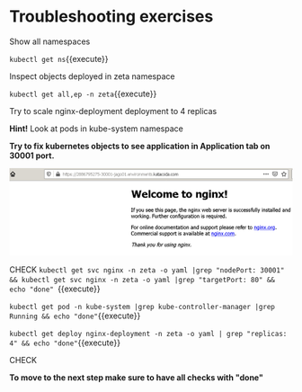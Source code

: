 # Troubleshooting exercises 

Show all namespaces

`kubectl get ns`{{execute}}


Inspect objects deployed in zeta namespace

`kubectl get all,ep -n zeta`{{execute}}

Try to scale nginx-deployment deployment to 4 replicas


**Hint!**
Look at pods in kube-system namespace

**Try to fix kubernetes objects to see application in Application tab on 30001 port.**

![Web application](./assets/nginx-web.png)


CHECK
`kubectl get svc nginx -n zeta -o yaml |grep "nodePort: 30001" && kubectl get svc nginx -n zeta -o yaml |grep "targetPort: 80" && echo "done" `{{execute}}

`kubectl get pod -n kube-system |grep kube-controller-manager |grep Running && echo "done"`{{execute}}

`kubectl get deploy nginx-deployment -n zeta -o yaml | grep "replicas: 4" && echo "done"`{{execute}}

CHECK



**To move to the next step make sure to have all checks with "done"**



